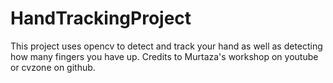 # HandTrackingProject
This project uses opencv to detect and track your hand as well as detecting how many fingers you have up.
Credits to Murtaza's workshop on youtube or cvzone on github.
